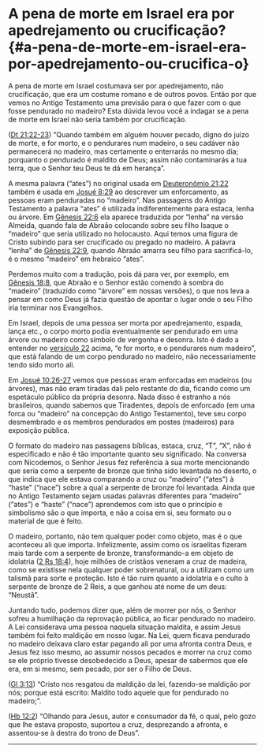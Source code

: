 # A pena de morte em Israel era por apedrejamento ou crucificação? {#a-pena-de-morte-em-israel-era-por-apedrejamento-ou-crucifica-o}

A pena de morte em Israel costumava ser por apedrejamento, não crucificação, que era um costume romano e de outros povos. Então por que vemos no Antigo Testamento uma previsão para o que fazer com o que fosse pendurado no madeiro? Esta dúvida levou você a indagar se a pena de morte em Israel não seria também por crucificação.

([Dt 21:22-23](http://bibliaonline.com.br/acf/dt/21/22-23)) “Quando também em alguém houver pecado, digno do juízo de morte, e for morto, e o pendurares num madeiro, o seu cadáver não permanecerá no madeiro, mas certamente o enterrarás no mesmo dia; porquanto o pendurado é maldito de Deus; assim não contaminarás a tua terra, que o Senhor teu Deus te dá em herança”.

A mesma palavra (“ates”) no original usada em [Deuteronômio 21:22](http://bibliaonline.com.br/acf/dt/21/22) também é usada em [Josué 8:29](http://bibliaonline.com.br/acf/js/8/29) ao descrever um enforcamento, as pessoas eram penduradas no “madeiro”. Nas passagens do Antigo Testamento a palavra “ates” é utilizada indiferentemente para estaca, lenha ou árvore. Em [Gênesis 22:6](http://bibliaonline.com.br/acf/gn/22/6) ela aparece traduzida por “lenha” na versão Almeida, quando fala de Abraão colocando sobre seu filho Isaque o “madeiro” que seria utilizado no holocausto. Aqui temos uma figura de Cristo subindo para ser crucificado ou pregado no madeiro. A palavra “lenha” de [Gênesis 22:9](http://bibliaonline.com.br/acf/gn/22/9), quando Abraão amarra seu filho para sacrificá-lo, é o mesmo “madeiro” em hebraico “ates”.

Perdemos muito com a tradução, pois dá para ver, por exemplo, em [Gênesis 18:8](http://bibliaonline.com.br/acf/gn/18/8), que Abraão e o Senhor estão comendo à sombra do “madeiro” (traduzido como “árvore” em nossas versões), o que nos leva a pensar em como Deus já fazia questão de apontar o lugar onde o seu Filho iria terminar nos Evangelhos.

Em Israel, depois de uma pessoa ser morta por apedrejamento, espada, lança etc., o corpo morto podia eventualmente ser pendurado em uma árvore ou madeiro como símbolo de vergonha e desonra. Isto é dado a entender no [versículo 22](http://bibliaonline.com.br/acf/dt/21/22) acima, “e for morto, e o pendurares num madeiro”, que está falando de um corpo pendurado no madeiro, não necessariamente tendo sido morto ali.

Em [Josué 10:26-27](http://bibliaonline.com.br/acf/js/10/26-27) vemos que pessoas eram enforcadas em madeiros (ou árvores), mas não eram tiradas dali pelo restante do dia, ficando como um espetáculo público da própria desonra. Nada disso é estranho a nós brasileiros, quando sabemos que Tiradentes, depois de enforcado (em uma forca ou “madeiro” na concepção do Antigo Testamento), teve seu corpo desmembrado e os membros pendurados em postes (madeiros) para exposição pública.

O formato do madeiro nas passagens bíblicas, estaca, cruz, “T”, “X”, não é especificado e não é tão importante quanto seu significado. Na conversa com Nicodemos, o Senhor Jesus fez referência à sua morte mencionando que seria como a serpente de bronze que tinha sido levantada no deserto, o que indica que ele estava comparando a cruz ou “madeiro” (“ates”) à “haste” (“nace”) sobre a qual a serpente de bronze foi levantada. Ainda que no Antigo Testamento sejam usadas palavras diferentes para “madeiro” (“ates”) e “haste” (“nace”) aprendemos com isto que o princípio e simbolismo são o que importa, e não a coisa em si, seu formato ou o material de que é feito.

O madeiro, portanto, não tem qualquer poder como objeto, mas é o que aconteceu ali que importa. Infelizmente, assim como os israelitas fizeram mais tarde com a serpente de bronze, transformando-a em objeto de idolatria ([2 Rs 18:4](http://bibliaonline.com.br/acf/2rs/18/4)), hoje milhões de cristãos veneram a cruz de madeira, como se existisse nela qualquer poder sobrenatural, ou a utilizam como um talismã para sorte e proteção. Isto é tão ruim quanto a idolatria e o culto à serpente de bronze de 2 Reis, a que ganhou até nome de um deus: “Neustã”.

Juntando tudo, podemos dizer que, além de morrer por nós, o Senhor sofreu a humilhação da reprovação pública, ao ficar pendurado no madeiro. A Lei considerava uma pessoa naquela situação maldita, e assim Jesus também foi feito maldição em nosso lugar. Na Lei, quem ficava pendurado no madeiro deixava claro estar pagando ali por uma afronta contra Deus, e Jesus fez isso mesmo, ao assumir nossos pecados e morrer na cruz como se ele próprio tivesse desobedecido a Deus, apesar de sabermos que ele era, em si mesmo, sem pecado, por ser o Filho de Deus.

([Gl 3:13](http://bibliaonline.com.br/acf/gl/3/13)) “Cristo nos resgatou da maldição da lei, fazendo-se maldição por nós; porque está escrito: Maldito todo aquele que for pendurado no madeiro;”.

([Hb 12:2](http://bibliaonline.com.br/acf/hb/12/2)) “Olhando para Jesus, autor e consumador da fé, o qual, pelo gozo que lhe estava proposto, suportou a cruz, desprezando a afronta, e assentou-se à destra do trono de Deus”.

*****